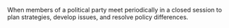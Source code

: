 When members of a political party meet periodically in a closed session to plan strategies, develop issues, and resolve policy differences.